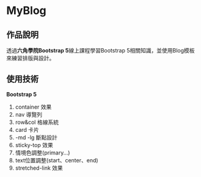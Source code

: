 # MyBlog

## 作品說明

透過**六角學院Bootstrap 5**線上課程學習Bootstrap 5相關知識，並使用Blog模板來練習排版與設計。

## 使用技術

**Bootstrap 5**
1. container 效果
2. nav 導覽列
3. row&col 格線系統
4. card 卡片
5. -md -lg 斷點設計
6. sticky-top 效果
7. 情境色調整(primary...)
8. text位置調整(start、center、end)
9. stretched-link 效果
